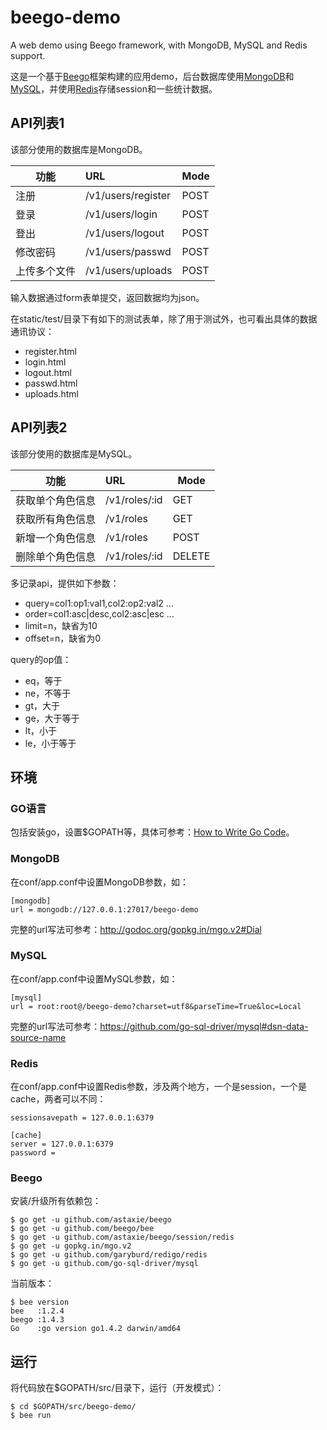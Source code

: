 # beego-demo

A web demo using Beego framework, with MongoDB, MySQL and Redis support.

这是一个基于[Beego](http://beego.me)框架构建的应用demo，后台数据库使用[MongoDB](http://www.mongodb.org)和[MySQL](http://www.mysql.com)，并使用[Redis](http://redis.io)存储session和一些统计数据。

## API列表1

该部分使用的数据库是MongoDB。

| 功能 | URL | Mode |
|------|:-----|------|
| 注册 | /v1/users/register | POST |
| 登录 | /v1/users/login    | POST |
| 登出 | /v1/users/logout   | POST |
| 修改密码 | /v1/users/passwd   | POST |
| 上传多个文件 | /v1/users/uploads   | POST |

输入数据通过form表单提交，返回数据均为json。

在static/test/目录下有如下的测试表单，除了用于测试外，也可看出具体的数据通讯协议：
* register.html
* login.html
* logout.html
* passwd.html
* uploads.html

## API列表2

该部分使用的数据库是MySQL。

| 功能 | URL | Mode |
|------|:-----|------|
| 获取单个角色信息 | /v1/roles/:id | GET |
| 获取所有角色信息 | /v1/roles | GET |
| 新增一个角色信息 | /v1/roles | POST |
| 删除单个角色信息 | /v1/roles/:id | DELETE |

多记录api，提供如下参数：
* query=col1:op1:val1,col2:op2:val2 ...
* order=col1:asc|desc,col2:asc|esc ...
* limit=n，缺省为10
* offset=n，缺省为0

query的op值：
* eq，等于
* ne，不等于
* gt，大于
* ge，大于等于
* lt，小于
* le，小于等于

## 环境

### GO语言

包括安装go，设置$GOPATH等，具体可参考：[How to Write Go Code](http://golang.org/doc/code.html)。

### MongoDB

在conf/app.conf中设置MongoDB参数，如：

```
[mongodb]
url = mongodb://127.0.0.1:27017/beego-demo
```

完整的url写法可参考：http://godoc.org/gopkg.in/mgo.v2#Dial

### MySQL

在conf/app.conf中设置MySQL参数，如：

```
[mysql]
url = root:root@/beego-demo?charset=utf8&parseTime=True&loc=Local
```

完整的url写法可参考：https://github.com/go-sql-driver/mysql#dsn-data-source-name

### Redis

在conf/app.conf中设置Redis参数，涉及两个地方，一个是session，一个是cache，两者可以不同：

```
sessionsavepath = 127.0.0.1:6379

[cache]
server = 127.0.0.1:6379
password =
```

### Beego

安装/升级所有依赖包：

```
$ go get -u github.com/astaxie/beego
$ go get -u github.com/beego/bee
$ go get -u github.com/astaxie/beego/session/redis
$ go get -u gopkg.in/mgo.v2
$ go get -u github.com/garyburd/redigo/redis
$ go get -u github.com/go-sql-driver/mysql
```

当前版本：

```
$ bee version
bee   :1.2.4
beego :1.4.3
Go    :go version go1.4.2 darwin/amd64
```

## 运行

将代码放在$GOPATH/src/目录下，运行（开发模式）：

```
$ cd $GOPATH/src/beego-demo/
$ bee run
```

